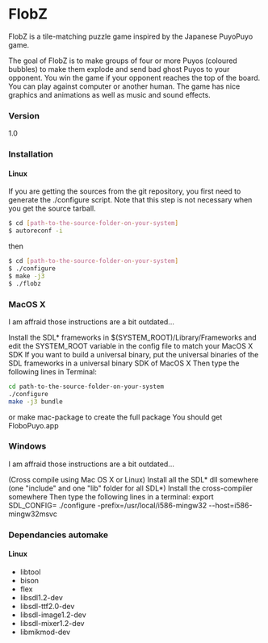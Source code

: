 # FlobZ

FlobZ is a tile-matching puzzle game inspired by the Japanese PuyoPuyo game.

The  goal  of  FlobZ  is to make groups of four or more Puyos (coloured bubbles) to make them explode and send bad ghost Puyos to your opponent.  You win the game if your opponent reaches the top of the board. You can play against computer or another human.
The game has nice graphics and animations as well  as  music  and sound effects.

### Version
1.0

### Installation

#### Linux

If you are getting the sources from the git repository,
you first need to generate the ./configure script.
Note that this step is not necessary when you get the source tarball.

```sh
$ cd [path-to-the-source-folder-on-your-system]
$ autoreconf -i
```

then

```sh
$ cd [path-to-the-source-folder-on-your-system]
$ ./configure
$ make -j3
$ ./flobz
```

### MacOS X

I am affraid those instructions are a bit outdated...

Install the SDL* frameworks in $(SYSTEM_ROOT)/Library/Frameworks
and edit the SYSTEM_ROOT variable in the config file to match your MacOS X SDK
If you want to build a universal binary, put the universal binaries of the SDL frameworks in a universal binary SDK of MacOS X
Then type the following lines in Terminal:
```sh
cd path-to-the-source-folder-on-your-system
./configure
make -j3 bundle
```
or make mac-package to create the full package
You should get FloboPuyo.app

### Windows

I am affraid those instructions are a bit outdated...

(Cross compile using Mac OS X or Linux)
Install all the SDL* dll somewhere (one "include" and one "lib" folder for all SDL*)
Install the cross-compiler somewhere
Then type the following lines in a terminal:
export SDL_CONFIG=<path to your win32 mingw32 sdlconfig>
./configure -prefix=/usr/local/i586-mingw32 --host=i586-mingw32msvc

### Dependancies automake

#### Linux

- libtool
- bison
- flex
- libsdl1.2-dev
- libsdl-ttf2.0-dev
- libsdl-image1.2-dev
- libsdl-mixer1.2-dev
- libmikmod-dev
